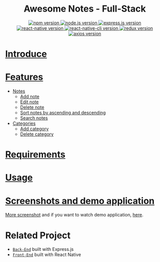 <h1 align="center">Awesome Notes - Full-Stack</h1>

<div align="center">
  <a href="#">
    <img src="https://img.shields.io/badge/npm-6.9.2-brightgreen.svg?style=flat-square" alt="npm version">
  </a>
  <a href="#">
    <img src="https://img.shields.io/badge/node.js-10.15.2-blue.svg?style=flat-square" alt="node.js version">
  </a>
  <a href="#">
    <img src="https://img.shields.io/badge/express.js-4.x-orange.svg?style=flat-square" alt="express.js version">
  </a>
  <a href="#">
    <img src="https://img.shields.io/badge/react--native-0.59.9-green.svg?style=flat-square" alt="react-native version">
  </a>
  <a href="#">
    <img src="https://img.shields.io/badge/react--native--cli-2.0.1-lightgrey.svg?style=flat-square" alt="react-native-cli version">
  <a href="#">
    <img src="https://img.shields.io/badge/redux-4.0.1-informational.svg?style=flat-square" alt="redux version">
  </a>
  <a href="#">
    <img src="https://img.shields.io/badge/axios-0.19.0-9cf.svg?style=flat-square" alt="axios version">
</div>

Introduce
=======

Features
=======
* Notes
  * Add note
  * Edit note
  * Delete note
  * Sort notes by ascending and descending
  * Search notes
* Categories
  * Add category
  * Delete category

Requirements
=======

Usage
=======

Screenshots and demo application
=======
More [screenshot]() and if you want to watch demo application, [here]().

Related Project
=======
* [`Back-End`](https://github.com/mhdrare/AwesomeNotes-Express.js) built with Express.js
* [`Front-End`](https://github.com/mhdrare/AwesomeNotes-ReactNative) built with React Native
